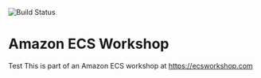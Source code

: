 ![Build Status](https://codebuild.us-east-2.amazonaws.com/badges?uuid=eyJlbmNyeXB0ZWREYXRhIjoidDRkc2xFKzlVaVpRZXRiK1VrV3crbVNQMnJBNHdzQjQrVlQwaXdqVHdlYW94RU9jODN0R0I4WGJieEJLdjRldktxN3pCMWNTbW9YVUVPUmNzcVFCd0FjPSIsIml2UGFyYW1ldGVyU3BlYyI6Ikg0S29yNDFQUEVHMWVoN2wiLCJtYXRlcmlhbFNldFNlcmlhbCI6MX0%3D&branch=master)

# Amazon ECS Workshop
Test
This is part of an Amazon ECS workshop at https://ecsworkshop.com
